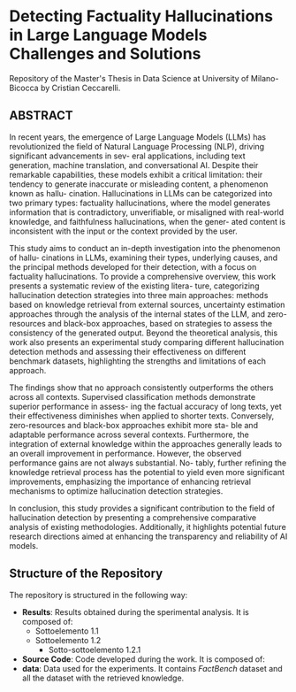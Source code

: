 # Detecting Factuality Hallucinations in Large Language Models Challenges and Solutions

Repository of the Master's Thesis in Data Science at University of Milano-Bicocca by Cristian Ceccarelli. 

## ABSTRACT

In recent years, the emergence of Large Language Models (LLMs) has revolutionized the
field of Natural Language Processing (NLP), driving significant advancements in sev-
eral applications, including text generation, machine translation, and conversational AI.
Despite their remarkable capabilities, these models exhibit a critical limitation: their
tendency to generate inaccurate or misleading content, a phenomenon known as hallu-
cination. Hallucinations in LLMs can be categorized into two primary types: factuality
hallucinations, where the model generates information that is contradictory, unverifiable,
or misaligned with real-world knowledge, and faithfulness hallucinations, when the gener-
ated content is inconsistent with the input or the context provided by the user.

This study aims to conduct an in-depth investigation into the phenomenon of hallu-
cinations in LLMs, examining their types, underlying causes, and the principal methods
developed for their detection, with a focus on factuality hallucinations. To provide a
comprehensive overview, this work presents a systematic review of the existing litera-
ture, categorizing hallucination detection strategies into three main approaches: methods
based on knowledge retrieval from external sources, uncertainty estimation approaches
through the analysis of the internal states of the LLM, and zero-resources and black-box
approaches, based on strategies to assess the consistency of the generated output. Beyond
the theoretical analysis, this work also presents an experimental study comparing different
hallucination detection methods and assessing their effectiveness on different benchmark
datasets, highlighting the strengths and limitations of each approach.

The findings show that no approach consistently outperforms the others across all
contexts. Supervised classification methods demonstrate superior performance in assess-
ing the factual accuracy of long texts, yet their effectiveness diminishes when applied
to shorter texts. Conversely, zero-resources and black-box approaches exhibit more sta-
ble and adaptable performance across several contexts. Furthermore, the integration of
external knowledge within the approaches generally leads to an overall improvement in
performance. However, the observed performance gains are not always substantial. No-
tably, further refining the knowledge retrieval process has the potential to yield even more
significant improvements, emphasizing the importance of enhancing retrieval mechanisms
to optimize hallucination detection strategies.

In conclusion, this study provides a significant contribution to the field of hallucination
detection by presenting a comprehensive comparative analysis of existing methodologies.
Additionally, it highlights potential future research directions aimed at enhancing the
transparency and reliability of AI models.


## Structure of the Repository
The repository is structured in the following way:

- **Results**: Results obtained during the sperimental analysis. It is composed of:
  - Sottoelemento 1.1
  - Sottoelemento 1.2
    - Sotto-sottoelemento 1.2.1
- **Source Code**: Code developed during the work. It is composed of:
- **data**: Data used for the experiments. It contains *FactBench* dataset and all the dataset with the retrieved knowledge.

